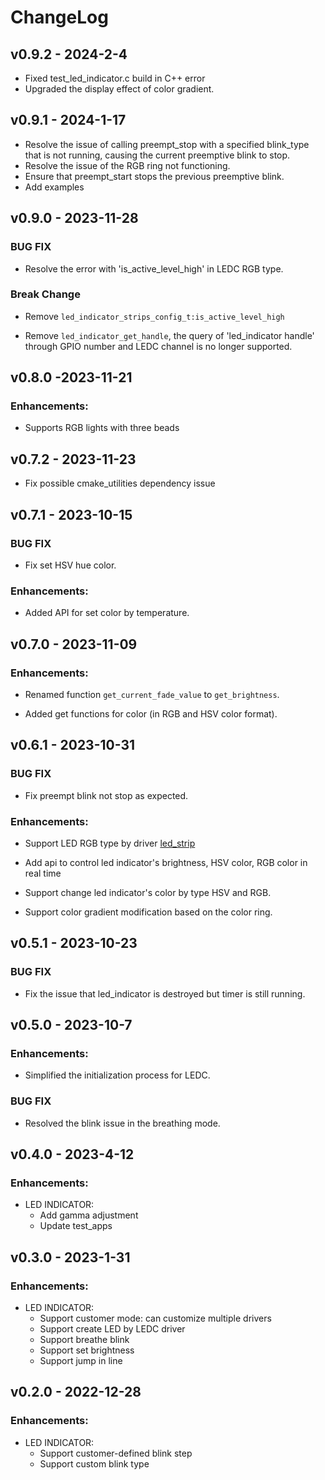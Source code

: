 
# ChangeLog

## v0.9.2 - 2024-2-4

* Fixed test_led_indicator.c build in C++ error
* Upgraded the display effect of color gradient.

## v0.9.1 - 2024-1-17

* Resolve the issue of calling preempt_stop with a specified blink_type that is not running, causing the current preemptive blink to stop.
* Resolve the issue of the RGB ring not functioning.
* Ensure that preempt_start stops the previous preemptive blink.
* Add examples

## v0.9.0 - 2023-11-28

### BUG FIX

* Resolve the error with 'is_active_level_high' in LEDC RGB type.

### Break Change

* Remove `led_indicator_strips_config_t:is_active_level_high`

* Remove `led_indicator_get_handle`, the query of 'led_indicator handle' through GPIO number and LEDC channel is no longer supported.

## v0.8.0 -2023-11-21

### Enhancements:

* Supports RGB lights with three beads

## v0.7.2 - 2023-11-23

* Fix possible cmake_utilities dependency issue

## v0.7.1 - 2023-10-15

### BUG FIX

* Fix set HSV hue color.

### Enhancements:

* Added API for set color by temperature.

## v0.7.0 - 2023-11-09

### Enhancements:

* Renamed function `get_current_fade_value` to `get_brightness`.

* Added get functions for color (in RGB and HSV color format).

## v0.6.1 - 2023-10-31

### BUG FIX

* Fix preempt blink not stop as expected.

### Enhancements:

* Support LED RGB type by driver [led_strip](https://components.espressif.com/components/espressif/led_strip)

* Add api to control led indicator's brightness, HSV color, RGB color in real time

* Support change led indicator's color by type HSV and RGB.

* Support color gradient modification based on the color ring.

## v0.5.1 - 2023-10-23

### BUG FIX

* Fix the issue that led_indicator is destroyed but timer is still running.

## v0.5.0 - 2023-10-7

### Enhancements:

* Simplified the initialization process for LEDC.

### BUG FIX

* Resolved the blink issue in the breathing mode.

## v0.4.0 - 2023-4-12

### Enhancements:

* LED INDICATOR:
  * Add gamma adjustment
  * Update test_apps

## v0.3.0 - 2023-1-31

### Enhancements:

* LED INDICATOR:
  * Support customer mode: can customize multiple drivers
  * Support create LED by LEDC driver
  * Support breathe blink
  * Support set brightness
  * Support jump in line

## v0.2.0 - 2022-12-28

### Enhancements:

* LED INDICATOR:
  * Support customer-defined blink step
  * Support custom blink type